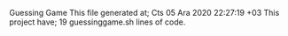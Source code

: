 Guessing Game
This file generated at;
Cts 05 Ara 2020 22:27:19 +03
This project have;
19 guessinggame.sh
lines of code.
